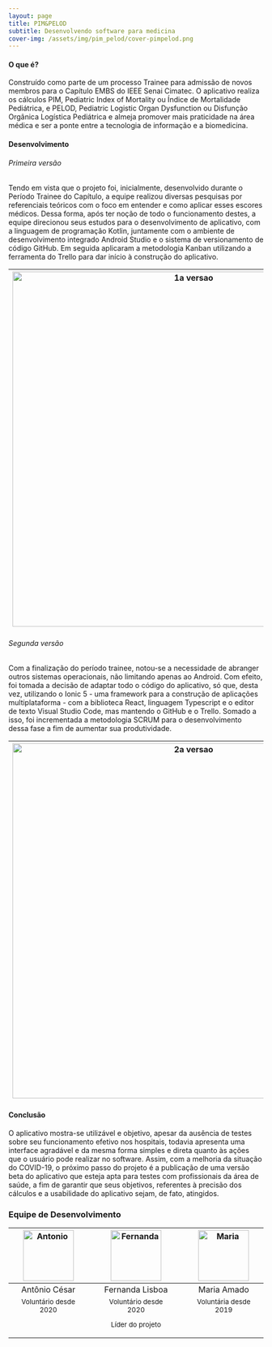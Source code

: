 ```yaml
---
layout: page
title: PIM&PELOD
subtitle: Desenvolvendo software para medicina
cover-img: /assets/img/pim_pelod/cover-pimpelod.png
---
```

#### O que é?
Construído como parte de um processo Trainee para admissão de novos membros para o Capítulo EMBS do IEEE Senai Cimatec. O aplicativo realiza os cálculos PIM, Pediatric Index of Mortality ou Índice de Mortalidade Pediátrica, e PELOD, Pediatric Logistic Organ Dysfunction ou Disfunção Orgânica Logística Pediátrica e almeja promover mais praticidade na área médica e ser a ponte entre a tecnologia de informação e a biomedicina.

#### Desenvolvimento

###### Primeira versão
Tendo em vista que o projeto foi, inicialmente, desenvolvido durante o Período Trainee do Capítulo, a equipe realizou diversas pesquisas por referenciais teóricos com o foco em entender e como aplicar esses escores médicos. Dessa forma, após ter noção de todo o funcionamento destes, a equipe direcionou seus estudos para o desenvolvimento de aplicativo, com a linguagem de programação Kotlin, juntamente com o ambiente de desenvolvimento integrado Android Studio e o sistema de versionamento de código GitHub. Em seguida aplicaram a metodologia Kanban utilizando a ferramenta do Trello para dar início à construção do aplicativo.

<div class="row">
  <div class=" col-xl-auto offset-xl-0 col-lg-4 offset-lg-0">
    <div class="mobile-side-scroller">
      <table class="table-borderless highlight">
        <thead>
          <tr>
            <th><center><img src="{{ '/assets/img/pim_pelod/1a-telas.png' | relative_url }}" width="700" alt="1a versao" class="img-fluid"/></center></th>
          </tr>
        </thead>
      </table>
    </div>
  </div>
</div>

###### Segunda versão
Com a finalização do período trainee, notou-se a necessidade de abranger outros sistemas operacionais, não limitando apenas ao Android. Com efeito, foi tomada a decisão de adaptar todo o código do aplicativo, só que, desta vez, utilizando o Ionic 5 - uma framework para a construção de aplicações multiplataforma - com a biblioteca React, linguagem Typescript e o editor de texto Visual Studio Code, mas mantendo o GitHub e o Trello. Somado a isso, foi incrementada a metodologia SCRUM para o desenvolvimento dessa fase a fim de aumentar sua produtividade.

<div class="row">
  <div class=" col-xl-auto offset-xl-0 col-lg-4 offset-lg-0">
    <div class="mobile-side-scroller">
      <table class="table-borderless highlight">
        <thead>
          <tr>
            <th><center><img src="{{ '/assets/img/pim_pelod/2a-telas.png' | relative_url }}" width="700" alt="2a versao" class="img-fluid"/></center></th>
          </tr>
        </thead>
      </table>
    </div>
  </div>
</div>

#### Conclusão
O aplicativo mostra-se utilizável e objetivo, apesar da ausência de testes sobre seu funcionamento efetivo nos hospitais, todavia apresenta uma interface agradável e da mesma forma simples e direta quanto às ações que o usuário pode realizar no software. Assim, com a melhoria da situação do COVID-19, o próximo passo do projeto é a publicação de uma versão beta do aplicativo que esteja apta para testes com profissionais da área de saúde, a fim de garantir que seus objetivos, referentes à precisão dos cálculos e a usabilidade do aplicativo sejam, de fato, atingidos.


### Equipe de Desenvolvimento
<div class="row">
  <div class=" col-xl-auto offset-xl-0 col-lg-4 offset-lg-0">
    <div class="mobile-side-scroller">
      <table class="table-borderless highlight">
        <thead>
          <tr>
            <th><center><img src="{{ 'assets/img/voluntarios/semfoto.png' | relative_url}}" width="100" alt="Antonio" class="img-fluid rounded-circle" /></center></th>
            <th></th>
            <th><center><img src="{{ 'assets/img/voluntarios/semfoto.png' | relative_url}}" width="100" alt="Fernanda" class="img-fluid rounded-circle" /></center></th> 
            <th></th>
            <th><center><img src="{{ 'assets/img/voluntarios/semfoto.png' | relative_url}}" width="100" alt="Maria" class="img-fluid rounded-circle" /></center></th>
          </tr>
        </thead>
        <tbody>
          <tr class="font-weight-bolder" style="text-align: center margin-top: 0">
            <td width="33%"><center>Antônio César</center></td>
            <td></td>
            <td width="33%"><center>Fernanda Lisboa</center></td>            
            <td></td>
            <td width="33%"><center>Maria Amado</center></td>
          </tr>
          <tr style="text-align: center" >
            <td style="vertical-align: top"><small><center>Voluntário desde 2020 </center></small></td>
            <td></td>
            <td style="vertical-align: top"><small><center>Voluntário desde 2020 <p/> Líder do projeto</center></small></td>
            <td></td>
            <td style="vertical-align: top"><small><center>Voluntária desde 2019</center></small></td>
          </tr>
        </tbody>
      </table>
    </div>
  </div>
</div>
